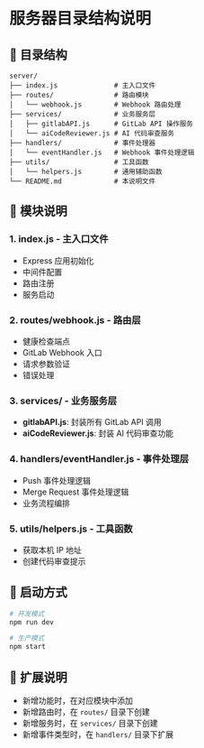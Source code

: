 # 服务器目录结构说明

## 📁 目录结构

```
server/
├── index.js              # 主入口文件
├── routes/               # 路由模块
│   └── webhook.js        # Webhook 路由处理
├── services/             # 业务服务层
│   ├── gitlabAPI.js      # GitLab API 操作服务
│   └── aiCodeReviewer.js # AI 代码审查服务
├── handlers/             # 事件处理器
│   └── eventHandler.js   # Webhook 事件处理逻辑
├── utils/                # 工具函数
│   └── helpers.js        # 通用辅助函数
└── README.md             # 本说明文件
```

## 🔧 模块说明

### 1. **index.js** - 主入口文件
- Express 应用初始化
- 中间件配置
- 路由注册
- 服务启动

### 2. **routes/webhook.js** - 路由层
- 健康检查端点
- GitLab Webhook 入口
- 请求参数验证
- 错误处理

### 3. **services/** - 业务服务层
- **gitlabAPI.js**: 封装所有 GitLab API 调用
- **aiCodeReviewer.js**: 封装 AI 代码审查功能

### 4. **handlers/eventHandler.js** - 事件处理层
- Push 事件处理逻辑
- Merge Request 事件处理逻辑
- 业务流程编排

### 5. **utils/helpers.js** - 工具函数
- 获取本机 IP 地址
- 创建代码审查提示

## 🚀 启动方式

```bash
# 开发模式
npm run dev

# 生产模式
npm start
```

## 📝 扩展说明

- 新增功能时，在对应模块中添加
- 新增路由时，在 `routes/` 目录下创建
- 新增服务时，在 `services/` 目录下创建
- 新增事件类型时，在 `handlers/` 目录下扩展
